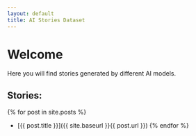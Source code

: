 ```yaml
---
layout: default
title: AI Stories Dataset
---
```


# Welcome

Here you will find stories generated by different AI models.

## Stories:

{% for post in site.posts %}
- [{{ post.title }}]({{ site.baseurl }}{{ post.url }})
{% endfor %}
